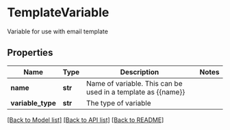 # TemplateVariable

Variable for use with email template
## Properties
Name | Type | Description | Notes
------------ | ------------- | ------------- | -------------
**name** | **str** | Name of variable. This can be used in a template as {{name}} | 
**variable_type** | **str** | The type of variable | 

[[Back to Model list]](../README#documentation-for-models) [[Back to API list]](../README#documentation-for-api-endpoints) [[Back to README]](../README)


